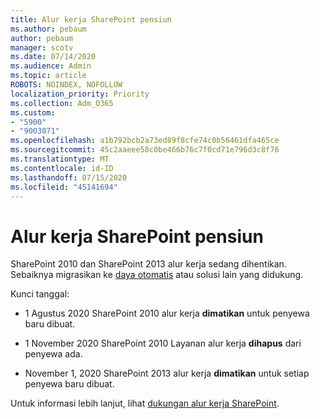 ```yaml
---
title: Alur kerja SharePoint pensiun
ms.author: pebaum
author: pebaum
manager: scotv
ms.date: 07/14/2020
ms.audience: Admin
ms.topic: article
ROBOTS: NOINDEX, NOFOLLOW
localization_priority: Priority
ms.collection: Adm_O365
ms.custom:
- "5900"
- "9003071"
ms.openlocfilehash: a1b792bcb2a73ed89f8cfe74c0b56461dfa465ce
ms.sourcegitcommit: 45c2aaeee58c0be466b76c7f0cd71e796d3c8f76
ms.translationtype: MT
ms.contentlocale: id-ID
ms.lasthandoff: 07/15/2020
ms.locfileid: "45141694"
---
```

# <a name="sharepoint-workflows-retiring"></a>Alur kerja SharePoint pensiun

SharePoint 2010 dan SharePoint 2013 alur kerja sedang dihentikan. Sebaiknya migrasikan ke [daya otomatis](https://docs.microsoft.com/power-automate/getting-started) atau solusi lain yang didukung. 

Kunci tanggal:

- 1 Agustus 2020 SharePoint 2010 alur kerja **dimatikan** untuk penyewa baru dibuat.

- 1 November 2020 SharePoint 2010 Layanan alur kerja **dihapus** dari penyewa ada.

- November 1, 2020 SharePoint 2013 alur kerja **dimatikan** untuk setiap penyewa baru dibuat.

Untuk informasi lebih lanjut, lihat [dukungan alur kerja SharePoint](https://aka.ms/sp-workflows-support).